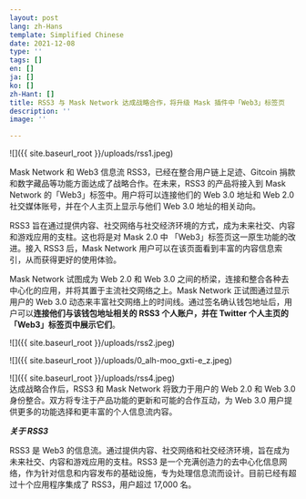 ```yaml
---
layout: post
lang: zh-Hans
template: Simplified Chinese
date: 2021-12-08
type: ''
tags: []
en: []
ja: []
ko: []
zh-Hant: []
title: RSS3 与 Mask Network 达成战略合作，将升级 Mask 插件中「Web3」标签页
description: ''
image: ''

---
```

![]({{ site.baseurl_root }}/uploads/rss1.jpeg)

Mask Network 和 Web3 信息流 RSS3，已经在整合用户链上足迹、Gitcoin 捐款和数字藏品等功能方面达成了战略合作。在未来，RSS3 的产品将接入到 Mask Network 的「Web3」标签中。用户将可以连接他们的 Web 3.0 地址和 Web 2.0 社交媒体账号，并在个人主页上显示与他们 Web 3.0 地址的相关动向。

RSS3 旨在通过提供内容、社交网络与社交经济环境的方式，成为未来社交、内容和游戏应用的支柱。这也将是对 Mask 2.0 中 「Web3」标签页这一原生功能的改进。接入 RSS3 后，Mask Network 用户可以在该页面看到丰富的内容信息索引，从而获得更好的使用体验。

Mask Network 试图成为 Web 2.0 和 Web 3.0 之间的桥梁，连接和整合各种去中心化的应用，并将其置于主流社交网络之上。Mask Network 正试图通过显示用户的 Web 3.0 动态来丰富社交网络上的时间线。通过签名确认钱包地址后，用户可以**连接他们与该钱包地址相关的 RSS3 个人账户，并在 Twitter 个人主页的「Web3」标签页中展示它们**。

![]({{ site.baseurl_root }}/uploads/rss2.jpeg)

![]({{ site.baseurl_root }}/uploads/0_alh-moo_gxti-e_z.jpeg)

![]({{ site.baseurl_root }}/uploads/rss4.jpeg)  
达成战略合作后，RSS3 和 Mask Network 将致力于用户的 Web 2.0 和 Web 3.0 身份整合。双方将专注于产品功能的更新和可能的合作互动，为 Web 3.0 用户提供更多的功能选择和更丰富的个人信息流内容。

**_关于 RSS3_**

RSS3 是 Web3 的信息流。通过提供内容、社交网络和社交经济环境，旨在成为未来社交、内容和游戏应用的支柱。RSS3 是一个充满创造力的去中心化信息网络，作为针对信息和内容发布的基础设施，专为处理信息流而设计。目前已经有超过十个应用程序集成了 RSS3，用户超过 17,000 名。